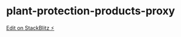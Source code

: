 # plant-protection-products-proxy

[Edit on StackBlitz ⚡️](https://stackblitz.com/edit/github-dyha25-njc3ba)